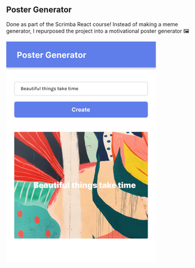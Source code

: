 ## Poster Generator 

Done as part of the Scrimba React course! Instead of 
making a meme generator, I repurposed the project
into a motivational poster generator 🖼

<img src="/images/feature-image.png" width= "400">